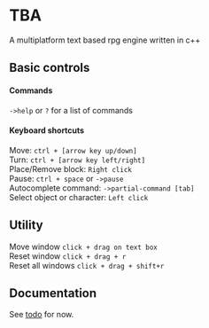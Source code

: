 # TBA
A multiplatform text based rpg engine written in c++

## Basic controls
#### Commands
`->help` or `?` for a list of commands
#### Keyboard shortcuts

Move: `ctrl + [arrow key up/down]`<br>
Turn: `ctrl + [arrow key left/right]`<br>
Place/Remove block:  `Right click` <br>
Pause:   `ctrl + space` or `->pause` <br>
Autocomplete command: `->partial-command [tab]`<br>
Select object or character: `Left click`<br>

## Utility

Move window `click + drag on text box`<br>
Reset window `click + drag + r`<br>
Reset all windows `click + drag + shift+r`<br>

## Documentation
See [todo](https://github.com/garrbows/TBA/blob/singleplayer/docs/todo.txt) for now.
